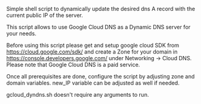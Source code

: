 Simple shell script to dynamically update the desired dns A record with the current public IP of the server.

This script allows to use Google Cloud DNS as a Dynamic DNS server for your needs.

Before using this script please get and setup google cloud SDK from https://cloud.google.com/sdk/ and create a Zone for your domain in https://console.developers.google.com/ under Networking -> Cloud DNS. Please note that Google Cloud DNS is a paid service.

Once all prerequisites are done, configure the script by adjusting zone and domain variables.
new_IP variable can be adjusted as well if needed.

gcloud_dyndns.sh doesn't require any arguments to run. 
